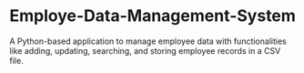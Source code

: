 # Employe-Data-Management-System
A Python-based application to manage employee data with functionalities like adding, updating, searching, and storing employee records in a CSV file.
